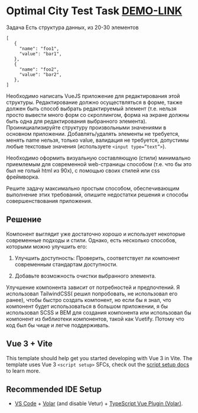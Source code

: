 # Optimal City Test Task [DEMO-LINK](https://gitroko.github.io/optimalCityTT/)

Задача
Есть структура данных, из 20-30 элементов

```
[
   {
     "name": "foo1",
     "value": "bar1",
   },
   {
     "name": "foo2",
     "value": "bar2",
   },
]
```

Необходимо написать VueJS приложение для редактирования этой структуры.
Редактирование должно осуществляться в форме, также должен быть способ
выбрать редактируемый элемент (т.е. нельзя просто вывести много форм со
скроллингом, форма на экране должны быть одна для редактирования
выбранного элемента). Проинициализируйте структуру произвольными
значениями в основном приложении. Добавлять/удалять элементы не
требуется, менять name нельзя, только value, валидация не требуется,
допустимы любые текстовые значения (используете ```<input type=”text”>```).

Необходимо оформить визуальную составляющую (стили) минимально
приемлемым для современной web-страницы способом (т.е. что бы это был не
голый html из 90х), с помощью своих стилей или css фреймворка.

Решите задачу максимально простым способом, обеспечивающим выполнение
этих требований, опишите недостатки решения и способы совершенствования
приложения.

## Решение

Компонент выглядит уже достаточно хорошо и использует некоторые современные подходы и стили. Однако, есть несколько способов, которыми можно улучшить его:

1. Улучшить доступность: Проверить, соответствует ли компонент современным стандартам доступности. 

1. Добавьте возможность очистки выбранного элемента. 

Улучшение компонента зависит от потребностей и предпочтений. Я использовал TailwindCSS( решил попробовать, не использовал его ранее), чтобы быстро создать компонент, но если бы я знал, что компонент будет использоваться в большом приложении, я бы использовал SCSS и BEM для создания компонента или использовал бы компонент из библиотеки компонентов, такой как Vuetify. Потому что код был бы чище и легче поддерживать.

## Vue 3 + Vite

This template should help get you started developing with Vue 3 in Vite. The template uses Vue 3 `<script setup>` SFCs, check out the [script setup docs](https://v3.vuejs.org/api/sfc-script-setup.html#sfc-script-setup) to learn more.

## Recommended IDE Setup

- [VS Code](https://code.visualstudio.com/) + [Volar](https://marketplace.visualstudio.com/items?itemName=Vue.volar) (and disable Vetur) + [TypeScript Vue Plugin (Volar)](https://marketplace.visualstudio.com/items?itemName=Vue.vscode-typescript-vue-plugin).
